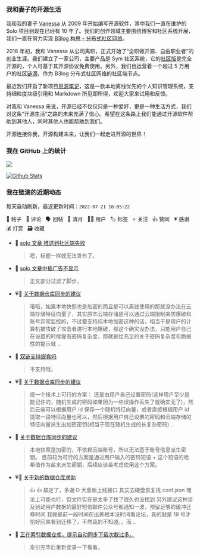 ### 我和妻子的开源生活

我和我的妻子 [Vanessa](https://github.com/Vanessa219) 从 2009 年开始编写开源软件，其中我们一直在维护的 Solo 项目到现在已经有 10 年了。我们的创作领域主要围绕博客和社区系统开展，我们一直在努力实现 [B3log 构思 - 分布式社区网络](https://ld246.com/article/1546941897596)。

2018 年初，我和 Vanessa 从公司离职，正式开始了“全职做开源、自由职业者”的创业生涯。我们建立了一家公司，主要产品是 Sym 社区系统，它的[社区版](https://github.com/88250/symphony)是完全开源的，个人可基于其开源协议免费使用。另外，我们也运营着一个超过 5 万用户的社区[链滴](https://ld246.com)，作为 B3log 分布式社区网络的社区端节点。

最近我们开启了新项目[思源笔记](https://github.com/siyuan-note/siyuan)，这是一款本地离线优先的个人知识管理系统，支持细粒度块级引用和 Markdown 所见即所得，欢迎大家来试用和反馈。

对我和 Vanessa 来说，开源已经不仅仅只是一种爱好，更是一种生活方式，我们对这条“开源生活”之路的未来充满了信心。希望在这条路上我们能通过开源软件帮助到其他人，同时其他人也能帮助到我们。

开源连接你我，开源构建未来，让我们一起走进开源的世界！

### 我在 GitHub 上的统计

<a title="Hits" target="_blank" href="https://github.com/88250/88250"><img src="https://hits.b3log.org/88250/88250.svg"></a>

[![Github Stats](https://github-readme-stats.vercel.app/api?username=88250&theme=tokyonight&show_icons=true)](https://github.com/88250)

<!--events start -->

### 我在链滴的近期动态

每天自动刷新，最近更新时间：`2022-07-21 16:05:22`

📝 帖子 &nbsp; 💬 评论 &nbsp; 🗣 回帖 &nbsp; 🌙 清月 &nbsp; 👨‍💻 用户 &nbsp; 🏷️ 标签 &nbsp; ⭐️ 关注 &nbsp; 👍 赞同 &nbsp; 💗 感谢 &nbsp; 💰 打赏 &nbsp; 🗃 收藏

* 💬 [solo 文章 推送到社区端失败](https://ld246.com/article/1658384382715/comment/1658385905919#comments)

  > 嗯，标题一样就无法发布了。
* 💬 [solo 文章中插广告不显示](https://ld246.com/article/1658383055894/comment/1658383254185#comments)

  > 正文部分过滤了脚步。
* 💗💬 [关于数据仓库同步的建议](https://ld246.com/article/1657942550911/comment/1658374794175#comments)

  > 哦哦，如果本地快照也是加密的而且是可以离线使用的那就没办法在云端存储特征向量了，其实原本云端存储是可以通过云端限制来防爆破和账号异常监控的，不过要支持纯本地加密这种的话，相当于是用户的计算机被攻破了攻击者进行本地爆破，那这个确实没办法，只能用户自己在设置的时候提高密码复杂度，那就是给充足的关于密码复杂度和脆弱性的提示就 ..
* 💬 [双链支持嵌套吗](https://ld246.com/article/1658373810082/comment/1658374103370#comments)

  > 不支持哦。
* 💗💬 [关于数据仓库同步的建议](https://ld246.com/article/1657942550911/comment/1658373348698#comments)

  > 提一个技术上可行的方案： 还是由用户自己设置密码(这样用户至少是能记住的，随机生成的密码如果因为一些误操作丢失了就确实无了)，然后云端可以根据用户 id 保存一个随机特征向量，或者直接根据用户 id 提取一段特征向量也可以，然后根据用户自己设置的密码和云端存储的特征向量派生出加密密钥(相当于现在随机生成的长复杂密码)  ..
* 💬 [关于数据仓库同步的建议](https://ld246.com/article/1657942550911/comment/1658374041413#comments)

  > 本地快照是加密的，不依赖云端账号，所以无法基于账号信息派生密钥。 目前较为可行的方案是通过用户输入的密码短语 + 这个短语的哈希值作为盐来派生密钥，后续应该会考虑使用这个方案。
* 💗💬 [关于新的数据仓库求助](https://ld246.com/article/1658298227868/comment/1658372249838#comments)

  > 👍 👍 搞定了，多谢 D 大重新上线接口 其实去硬盘恢复找 conf.json 理论上可能也行，但文件实在是太多了找了很久也没找到 另外建议这种涉及到动用户数据的最好短信邮件公众号都通知一波，预留足够的缓冲迁移时间 我就是前一段时间在出差根本没时间看论坛，真的就是 19 号才恰好回来看到迁移了，不然真的不知道。。而 ..
* 💬 [正在索引数据仓库，提示自动同步下载次数过多。](https://ld246.com/article/1658372023282/comment/1658372104525#comments)

  > 索引完毕后重新登录一下看看。


<!--events end -->
